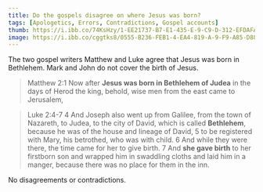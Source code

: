 ```yaml
---
title: Do the gospels disagree on where Jesus was born?
tags: [Apologetics, Errors, Contradictions, Gospel accounts]
thumb: https://i.ibb.co/74KsHzy/1-EE21737-B7-E1-435-E-9-C9-D-312-EFDAFAA86.jpg
image: https://i.ibb.co/cggtks8/0555-B236-FEB1-4-EA4-819-A-9-F9-A85-D88-DEC.jpg
---
```

The two gospel writers Matthew and Luke agree that Jesus was born in Bethlehem. Mark and John do not cover the birth of Jesus.

> Matthew 2:1 Now after **Jesus was born in Bethlehem of Judea** in the days of Herod the king, behold, wise men from the east came to Jerusalem, 

> Luke 2:4-7 4 And Joseph also went up from Galilee, from the town of Nazareth, to Judea, to the city of David, which is called **Bethlehem**, because he was of the house and lineage of David, 5 to be registered with Mary, his betrothed, who was with child. 6 And while they were there, the time came for her to give birth. 7 And **she gave birth** to her firstborn son and wrapped him in swaddling cloths and laid him in a manger, because there was no place for them in the inn.

No disagreements or contradictions.

